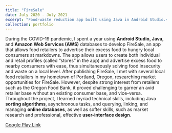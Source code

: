 ```yaml
---
title: "FireSale"
date: July 2020 - July 2021
excerpt: "Food-waste reduction app built using Java in Android Studio.<br/><img src='/images/project_icons/fire_sale_icon.png' width='500'>"
collection: portfolio
---
```

During the COVID-19 pandemic, I spent a year using **Android Studio, Java,** and **Amazon Web Services (AWS)** databases to develop FireSale, an app that allows food retailers to advertise their excess food to hungry local consumers at markdowns. The app allows users to create both individual and retail profiles (called “stores” in the app) and advertise excess food to nearby consumers with ease, thus simultaneously solving food insecurity and waste on a local level. After publishing FireSale, I met with several local food retailers in my hometown of Portland, Oregon, researching market opportunities for FireSale. However, despite strong interest from retailers such as the Oregon Food Bank, it proved challenging to garner an avid retailer base without an existing consumer base, and vice-versa. Throughout the project, I learned myriad technical skills, including Java **sorting algorithms**, asynchronous tasks, and querying, linking, and managing **online databases**, as well as softer skills, such as market research and professional, effective **user-interface design**.

[Google Play Link](https://play.google.com/store/apps/details?id=com.jacobstechnologies.smartfood)